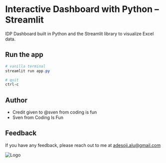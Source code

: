 
# Interactive Dashboard with Python – Streamlit

IDP Dashboard built in Python and the Streamlit library to visualize Excel data.

## Run the app
```Powershell
# vanilla terminal
streamlit run app.py

# quit
ctrl-c
```


## Author
- Credit given to @sven from coding is fun
- Sven from Coding Is Fun



## Feedback

If you have any feedback, please reach out to me at adesoji.alu@gmail.com


![Logo](https://i.etsystatic.com/37440042/r/il/8dad3e/4249223522/il_1588xN.4249223522_208h.jpg)


